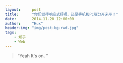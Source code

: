 ```yaml
---
layout:     post
title:      "你们觉得响应式好呢，还是手机和PC端分开来写？"
date:       2014-11-20 12:00:00
author:     "Hux"
header-img: "img/post-bg-rwd.jpg"
tags:
    - 知乎
    - Web
---
```


> “Yeah It's on. ”

